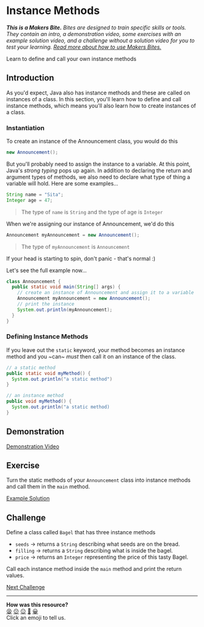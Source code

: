 # Instance Methods

_**This is a Makers Bite.** Bites are designed to train specific skills or
tools. They contain an intro, a demonstration video, some exercises with an
example solution video, and a challenge without a solution video for you to test
your learning. [Read more about how to use Makers
Bites.](https://github.com/makersacademy/course/blob/main/labels/bites.md)_

Learn to define and call your own instance methods

## Introduction

As you'd expect, Java also has instance methods and these are called on instances of a class. In this section, you'll learn how to define and call instance methods, which means you'll also learn how to create instances of a class.

### Instantiation

To create an instance of the Announcement class, you would do this

```java
new Announcement();
```

But you'll probably need to assign the instance to a variable. At this point, Java's _strong typing_ pops up again. In addition to declaring the return and argument types of methods, we also need to declare what type of thing a variable will hold. Here are some examples...

```java
String name = "Sita";
Integer age = 47;
```

> The type of `name` is `String` and the type of age is `Integer`

When we're assigning our instance of Announcement, we'd do this

```java
Announcement myAnnouncement = new Announcement();
```

> The type of `myAnnouncement` is `Announcement`

If your head is starting to spin, don't panic - that's normal :)

Let's see the full example now...

```java
class Announcement {
  public static void main(String[] args) {
    // create an instance of Announcement and assign it to a variable
    Announcement myAnnouncement = new Announcement();
    // print the instance
    System.out.println(myAnnouncement);
  }
}
```

### Defining Instance Methods

If you leave out the `static` keyword, your method becomes an instance method and you ~can~ _must_ then call it on an instance of the class.

```java
// a static method
public static void myMethod() {
  System.out.println("a static method")
}

// an instance method
public void myMethod() {
  System.out.println("a static method)
}
```

## Demonstration

<!-- OMITTED -->

[Demonstration Video]()

## Exercise

Turn the static methods of your `Announcement` class into instance methods and call them in the `main` method.

[Example Solution]()

## Challenge

Define a class called `Bagel` that has three instance methods

* `seeds` -> returns a `String` describing what seeds are on the bread.
* `filling` -> returns a `String` describing what is inside the bagel.
* `price` -> returns an `Integer` representing the price of this tasty Bagel.

Call each instance method inside the `main` method and print the return values.


[Next Challenge](05_instance_fields_bite.md)

<!-- BEGIN GENERATED SECTION DO NOT EDIT -->

---

**How was this resource?**  
[😫](https://airtable.com/shrUJ3t7KLMqVRFKR?prefill_Repository=makersacademy%2Fjava-fundamentals-with-intellij&prefill_File=out%2Fproduction%2Fjava_fundamentals_with_intellij%2Fbites%2F04_instance_methods_bite.md&prefill_Sentiment=😫) [😕](https://airtable.com/shrUJ3t7KLMqVRFKR?prefill_Repository=makersacademy%2Fjava-fundamentals-with-intellij&prefill_File=out%2Fproduction%2Fjava_fundamentals_with_intellij%2Fbites%2F04_instance_methods_bite.md&prefill_Sentiment=😕) [😐](https://airtable.com/shrUJ3t7KLMqVRFKR?prefill_Repository=makersacademy%2Fjava-fundamentals-with-intellij&prefill_File=out%2Fproduction%2Fjava_fundamentals_with_intellij%2Fbites%2F04_instance_methods_bite.md&prefill_Sentiment=😐) [🙂](https://airtable.com/shrUJ3t7KLMqVRFKR?prefill_Repository=makersacademy%2Fjava-fundamentals-with-intellij&prefill_File=out%2Fproduction%2Fjava_fundamentals_with_intellij%2Fbites%2F04_instance_methods_bite.md&prefill_Sentiment=🙂) [😀](https://airtable.com/shrUJ3t7KLMqVRFKR?prefill_Repository=makersacademy%2Fjava-fundamentals-with-intellij&prefill_File=out%2Fproduction%2Fjava_fundamentals_with_intellij%2Fbites%2F04_instance_methods_bite.md&prefill_Sentiment=😀)  
Click an emoji to tell us.

<!-- END GENERATED SECTION DO NOT EDIT -->

